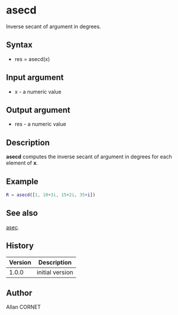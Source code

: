 # asecd

Inverse secant of argument in degrees.

## Syntax

- res = asecd(x)

## Input argument

- x - a numeric value

## Output argument

- res - a numeric value

## Description

<b>asecd</b> computes the inverse secant of argument in degrees for each element of <b>x</b>.

## Example

```matlab
R = asecd([1, 10+3i, 15+2i, 35+i])
```

## See also

[asec](asec.html).

## History

| Version | Description     |
| ------- | --------------- |
| 1.0.0   | initial version |

## Author

Allan CORNET

